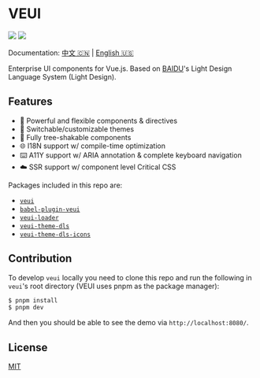 # VEUI

[![](https://img.shields.io/github/workflow/status/ecomfe/veui/test/d20)](https://github.com/ecomfe/veui/actions/workflows/test.yml) [![](https://img.shields.io/codecov/c/github/ecomfe/veui)](https://codecov.io/gh/ecomfe/veui)

Documentation: [中文 🇨🇳](https://veui.dev) | [English 🇺🇸](https://veui.dev/en-US)

Enterprise UI components for Vue.js. Based on [BAIDU](https://www.baidu.com)'s Light Design Language System (Light Design).

## Features

* 🤘 Powerful and flexible components & directives
* 💅 Switchable/customizable themes
* 🌲 Fully tree-shakable components
* 🌐 I18N support w/ compile-time optimization
* ⌨️ A11Y support w/ ARIA annotation & complete keyboard navigation
* ☁️ SSR support w/ component level Critical CSS

Packages included in this repo are:

* [`veui`](./packages/veui)
* [`babel-plugin-veui`](./packages/babel-plugin-veui)
* [`veui-loader`](./packages/veui-loader)
* [`veui-theme-dls`](./packages/veui-theme-dls)
* [`veui-theme-dls-icons`](./packages/veui-theme-dls-icons)

## Contribution

To develop `veui` locally you need to clone this repo and run the following in `veui`'s root directory (VEUI uses pnpm as the package manager):

```sh
$ pnpm install
$ pnpm dev
```

And then you should be able to see the demo via `http://localhost:8080/`.

## License

[MIT](./LICENSE)
